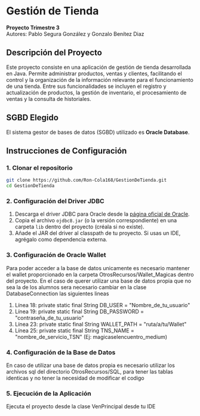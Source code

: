 # Gestión de Tienda

**Proyecto Trimestre 3**  
Autores: Pablo Segura González y Gonzalo Benítez Diaz

## Descripción del Proyecto

Este proyecto consiste en una aplicación de gestión de tienda desarrollada en Java. Permite administrar productos, ventas y clientes, facilitando el control y la organización de la información relevante para el funcionamiento de una tienda. Entre sus funcionalidades se incluyen el registro y actualización de productos, la gestión de inventario, el procesamiento de ventas y la consulta de historiales.

## SGBD Elegido

El sistema gestor de bases de datos (SGBD) utilizado es **Oracle Database**.

## Instrucciones de Configuración

### 1. Clonar el repositorio

```bash
git clone https://github.com/Ron-Cola168/GestionDeTienda.git
cd GestionDeTienda
```

### 2. Configuración del Driver JDBC

1. Descarga el driver JDBC para Oracle desde la [página oficial de Oracle](https://www.oracle.com/database/technologies/appdev/jdbc-downloads.html).
2. Copia el archivo `ojdbc8.jar` (o la versión correspondiente) en una carpeta `lib` dentro del proyecto (créala si no existe).
3. Añade el JAR del driver al classpath de tu proyecto. Si usas un IDE, agrégalo como dependencia externa.

### 3. Configuración de Oracle Wallet

Para poder acceder a la base de datos unicamente es necesario mantener el wallet proporcionado en la carpeta OtrosRecursos/Wallet_Magicas dentro del proyecto.
En el caso de querer utilizar una base de datos propia que no sea la de los alumnos sera necesario cambiar en la clase DatabaseConnection las siguientes lineas
1. Línea 18: private static final String DB_USER = "Nombre_de_tu_usuario"
2. Línea 19: private static final String DB_PASSWORD = "contraseña_de_tu_usuario"
3. Línea 23: private static final String WALLET_PATH = "ruta/a/tu/Wallet"
4. Línea 25: private static final String TNS_NAME = "nombre_de_servicio_TSN" (Ej: magicaselencuentro_medium)

### 4. Configuración de la Base de Datos

En caso de utilizar una base de datos propia es necesario utilizar los archivos sql del directorio OtrosRecursos/SQL, para tener las tablas identicas y no tener la necesidad de modificar el codigo

### 5. Ejecución de la Aplicación

Ejecuta el proyecto desde la clase VenPrincipal desde tu IDE

